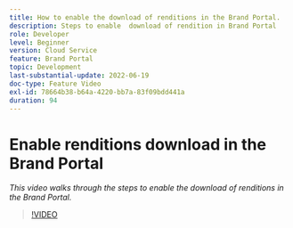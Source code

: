 ```yaml
---
title: How to enable the download of renditions in the Brand Portal.
description: Steps to enable  download of rendition in Brand Portal
role: Developer
level: Beginner
version: Cloud Service
feature: Brand Portal
topic: Development
last-substantial-update: 2022-06-19
doc-type: Feature Video
exl-id: 78664b38-b64a-4220-bb7a-83f09bdd441a
duration: 94
---
```

# Enable renditions download in the Brand Portal

*This video walks through the steps to enable the download of renditions in the Brand Portal.*

>[!VIDEO](https://video.tv.adobe.com/v/335449?quality=12&learn=on)
